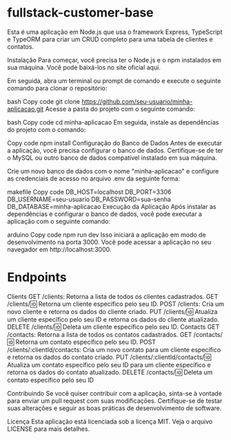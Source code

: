 # fullstack-customer-base

Esta é uma aplicação em Node.js que usa o framework Express, TypeScript e TypeORM para criar um CRUD completo para uma tabela de clientes e contatos.

Instalação
Para começar, você precisa ter o Node.js e o npm instalados em sua máquina. Você pode baixá-los no site oficial aqui.

Em seguida, abra um terminal ou prompt de comando e execute o seguinte comando para clonar o repositório:

bash
Copy code
git clone https://github.com/seu-usuario/minha-aplicacao.git
Acesse a pasta do projeto com o seguinte comando:

bash
Copy code
cd minha-aplicacao
Em seguida, instale as dependências do projeto com o comando:

Copy code
npm install
Configuração do Banco de Dados
Antes de executar a aplicação, você precisa configurar o banco de dados. Certifique-se de ter o MySQL ou outro banco de dados compatível instalado em sua máquina.

Crie um novo banco de dados com o nome "minha-aplicacao" e configure as credenciais de acesso no arquivo .env da seguinte forma:

makefile
Copy code
DB_HOST=localhost
DB_PORT=3306
DB_USERNAME=seu-usuario
DB_PASSWORD=sua-senha
DB_DATABASE=minha-aplicacao
Execução da Aplicação
Após instalar as dependências e configurar o banco de dados, você pode executar a aplicação com o seguinte comando:

arduino
Copy code
npm run dev
Isso iniciará a aplicação em modo de desenvolvimento na porta 3000. Você pode acessar a aplicação no seu navegador em http://localhost:3000.

# Endpoints
Clients
GET /clients: Retorna a lista de todos os clientes cadastrados.
GET /clients/:id: Retorna um cliente específico pelo seu ID.
POST /clients: Cria um novo cliente e retorna os dados do cliente criado.
PUT /clients/:id: Atualiza um cliente específico pelo seu ID e retorna os dados do cliente atualizado.
DELETE /clients/:id: Deleta um cliente específico pelo seu ID.
Contacts
GET /contacts: Retorna a lista de todos os contatos cadastrados.
GET /contacts/:id: Retorna um contato específico pelo seu ID.
POST /clients/:clientId/contacts: Cria um novo contato para um cliente específico e retorna os dados do contato criado.
PUT /clients/:clientId/contacts/:id: Atualiza um contato específico pelo seu ID para um cliente específico e retorna os dados do contato atualizado.
DELETE /contacts/:id: Deleta um contato específico pelo seu ID


Contribuindo
Se você quiser contribuir com a aplicação, sinta-se à vontade para enviar um pull request com suas modificações. Certifique-se de testar suas alterações e seguir as boas práticas de desenvolvimento de software.

Licença
Esta aplicação está licenciada sob a licença MIT. Veja o arquivo LICENSE para mais detalhes.
